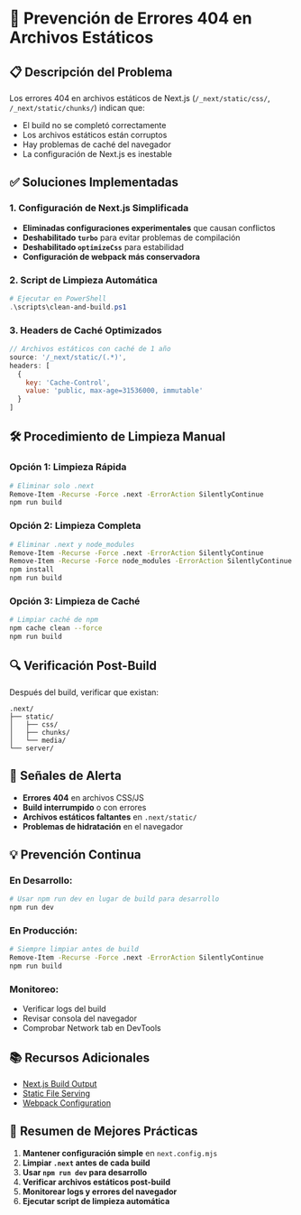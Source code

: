 # 🚫 Prevención de Errores 404 en Archivos Estáticos

## 📋 **Descripción del Problema**

Los errores 404 en archivos estáticos de Next.js (`/_next/static/css/`, `/_next/static/chunks/`) indican que:
- El build no se completó correctamente
- Los archivos estáticos están corruptos
- Hay problemas de caché del navegador
- La configuración de Next.js es inestable

## ✅ **Soluciones Implementadas**

### 1. **Configuración de Next.js Simplificada**
- **Eliminadas configuraciones experimentales** que causan conflictos
- **Deshabilitado `turbo`** para evitar problemas de compilación
- **Deshabilitado `optimizeCss`** para estabilidad
- **Configuración de webpack más conservadora**

### 2. **Script de Limpieza Automática**
```powershell
# Ejecutar en PowerShell
.\scripts\clean-and-build.ps1
```

### 3. **Headers de Caché Optimizados**
```javascript
// Archivos estáticos con caché de 1 año
source: '/_next/static/(.*)',
headers: [
  {
    key: 'Cache-Control',
    value: 'public, max-age=31536000, immutable'
  }
]
```

## 🛠️ **Procedimiento de Limpieza Manual**

### **Opción 1: Limpieza Rápida**
```bash
# Eliminar solo .next
Remove-Item -Recurse -Force .next -ErrorAction SilentlyContinue
npm run build
```

### **Opción 2: Limpieza Completa**
```bash
# Eliminar .next y node_modules
Remove-Item -Recurse -Force .next -ErrorAction SilentlyContinue
Remove-Item -Recurse -Force node_modules -ErrorAction SilentlyContinue
npm install
npm run build
```

### **Opción 3: Limpieza de Caché**
```bash
# Limpiar caché de npm
npm cache clean --force
npm run build
```

## 🔍 **Verificación Post-Build**

Después del build, verificar que existan:
```
.next/
├── static/
│   ├── css/
│   ├── chunks/
│   └── media/
└── server/
```

## 🚨 **Señales de Alerta**

- **Errores 404** en archivos CSS/JS
- **Build interrumpido** o con errores
- **Archivos estáticos faltantes** en `.next/static/`
- **Problemas de hidratación** en el navegador

## 💡 **Prevención Continua**

### **En Desarrollo:**
```bash
# Usar npm run dev en lugar de build para desarrollo
npm run dev
```

### **En Producción:**
```bash
# Siempre limpiar antes de build
Remove-Item -Recurse -Force .next -ErrorAction SilentlyContinue
npm run build
```

### **Monitoreo:**
- Verificar logs del build
- Revisar consola del navegador
- Comprobar Network tab en DevTools

## 📚 **Recursos Adicionales**

- [Next.js Build Output](https://nextjs.org/docs/app/building-your-application/deploying)
- [Static File Serving](https://nextjs.org/docs/app/building-your-application/optimizing/static-assets)
- [Webpack Configuration](https://nextjs.org/docs/app/api-reference/next-config-js/webpack)

## 🎯 **Resumen de Mejores Prácticas**

1. **Mantener configuración simple** en `next.config.mjs`
2. **Limpiar `.next` antes de cada build**
3. **Usar `npm run dev` para desarrollo**
4. **Verificar archivos estáticos post-build**
5. **Monitorear logs y errores del navegador**
6. **Ejecutar script de limpieza automática**

